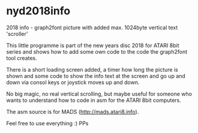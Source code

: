 # nyd2018info
2018 info - graph2font picture with added max. 1024byte vertical text 'scroller'

This little programme is part of the new years disc 2018 for ATARI 8bit series and
shows how to add some own code to the code the graph2font tool creates.

There is a short loading screen added, a timer how long the picture is shown and
some code to show the info text at the screen and go up and down via consol keys
or joystick moves up and down.

No big magic, no real vertical scrolling, but maybe useful for someone who wants to
understand how to code in asm for the ATARI 8bit computers.

The asm source is for MADS (http://mads.atari8.info).

Feel free to use everything :)
PPs
